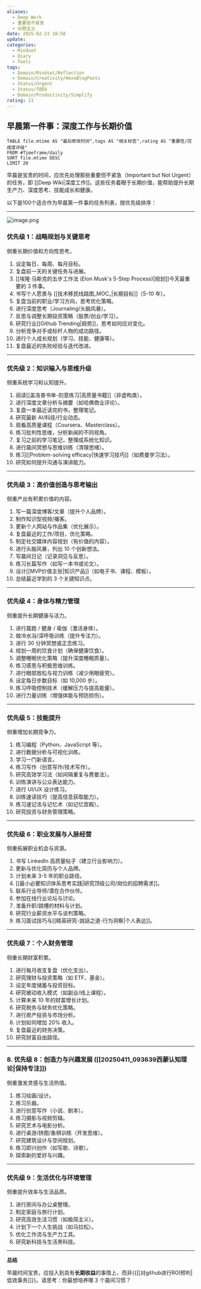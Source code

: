 ```yaml
---
aliases:
  - Deep Work
  - 重要但不紧急
  - 长期主义
date: 2025-02-23 10:58
update: 
categories:
  - Mindset
  - Diary
  - Tools
tags:
  - Domain/Mindset/Reflection
  - Domain/Creativity/HexoBlogPosts
  - Status/Urgent
  - Status/TODO
  - Domain/Productivity/Simplify
rating: 11
---
```

## 早晨第一件事：深度工作与长期价值

```dataview
TABLE file.mtime AS "最后修改时间",tags AS "相关标签",rating AS "重要性/完成度评级"
FROM #Timeframe/daily
SORT file.mtime DESC
LIMIT 20
```

早晨是宝贵的时间，应优先处理那些重要但不紧急（Important but Not Urgent）的任务，即 [[Deep Wiki|深度工作]]。这些任务着眼于长期价值，能帮助提升长期生产力、深度思考、技能成长和健康。

以下是100个适合作为早晨第一件事的任务列表，按优先级排序：

---
![image.png](https://cdn.jsdelivr.net/gh/duanbiao2000/BlogGallery@main/picture/20250613112208.png)

### 优先级 1：战略规划与关键思考

侧重长期价值和方向性思考。

1.  设定每日、每周、每月目标。
2.  复盘前一天的关键任务与进展。
3.  [[埃隆·马斯克的五步工作法 (Elon Musk's 5-Step Process)|规划]]今天最重要的 3 件事。
4.  书写个人愿景与 [[技术移民线路图_MOC_|长期目标]]（5-10 年）。
5.  复盘当前的职业/学习方向，思考优化策略。
6.  进行深度思考（Journaling/头脑风暴）。
7.  反思与调整长期投资策略（股票/创业/学习）。
8.  研究行业[[Github Trending|趋势]]，思考如何应对变化。
9.  分析竞争对手或标杆人物的成功路径。
10. 进行个人成长规划（学习、技能、健康等）。
11. 复盘最近的失败经验与迭代改进。

---

### 优先级 2：知识输入与思维升级

侧重系统学习和认知提升。

1.  阅读[[盖洛普书单-刻意练习|高质量书籍]]（非虚构类）。
2.  进行深度文章分析与摘要（如哈佛商业评论）。
3.  复盘一本最近读完的书，整理笔记。
4.  研究最新 AI/科技/行业动态。
5.  观看高质量课程（Coursera、Masterclass）。
6.  练习批判性思维，分析新闻的不同视角。
7.  复习之前的学习笔记，整理成系统化知识。
8.  进行晨间冥想与思维训练（清理思绪）。
9.  练习[[Problem-solving efficacy|快速学习技巧]]（如费曼学习法）。
10. 研究如何提升沟通与演讲能力。

---

### 优先级 3：高价值创造与思考输出

侧重产出有积累价值的内容。

1.  写一篇深度博客/文章（提升个人品牌）。
2.  制作知识型视频/播客。
3.  更新个人网站与作品集（优化展示）。
4.  复盘最近的工作/项目，优化策略。
5.  制定社交媒体内容规划（有价值的内容）。
6.  进行头脑风暴，列出 10 个创新想法。
7.  写晨间日记（记录洞见与反思）。
8.  练习长篇写作（如写一本书或论文）。
9.  设计[[MVP价值主张|知识产品]]（如电子书、课程、模板）。
10. 总结最近学到的 3 个关键知识点。

---

### 优先级 4：身体与精力管理

侧重提升长期健康与活力。

1.  进行晨跑 / 健身 / 瑜伽（激活身体）。
2.  做冷水浴/深呼吸训练（提升专注力）。
3.  进行 30 分钟冥想或正念练习。
4.  规划一周的饮食计划（确保健康饮食）。
5.  调整睡眠优化策略（提升深度睡眠质量）。
6.  练习感恩与积极思维训练。
7.  进行眼部放松与视力训练（减少用眼疲劳）。
8.  设定每日步数目标（如 10,000 步）。
9.  练习呼吸控制技术（缓解压力与提高能量）。
10. 进行力量训练（增强体能与预防损伤）。

---

### 优先级 5：技能提升

侧重增加长期竞争力。

1.  练习编程（Python、JavaScript 等）。
2.  进行数据分析与可视化训练。
3.  学习一门新语言。
4.  练习写作（创意写作/技术写作）。
5.  研究高效学习法（如间隔重复与费曼法）。
6.  训练演讲与公众表达能力。
7.  进行 UI/UX 设计练习。
8.  训练速读技巧（提高信息获取能力）。
9.  练习速记法与记忆术（如记忆宫殿）。
10. 研究投资与财务管理策略。

---

### 优先级 6：职业发展与人脉经营

侧重拓展职业机会与资源。

1.  书写 LinkedIn 高质量帖子（建立行业影响力）。
2.  更新与优化简历与个人品牌。
3.  计划未来 3-5 年的职业路径。
4.  [[最小必要知识体系思考实践|研究顶级公司/岗位的招聘需求]]。
5.  联系行业导师/潜在合作伙伴。
6.  参加在线行业论坛与讨论。
7.  准备升职/跳槽的材料与计划。
8.  研究行业薪资水平与谈判策略。
9.  练习面试技巧与[[精英研究-說話之道-行为洞察|个人表达]]。

---

### 优先级 7：个人财务管理

侧重长期财富积累。

1.  进行每月收支复盘（优化支出）。
2.  研究理财与投资策略（如 ETF、基金）。
3.  设定年度储蓄与投资目标。
4.  研究被动收入模式（如副业/线上课程）。
5.  计算未来 10 年的财富增长计划。
6.  研究税务与财务优化策略。
7.  进行房产投资与市场分析。
8.  计划如何增加 20% 收入。
9.  复盘最近的财务决策。
10. 研究财富自由路径。

---

### 8. 优先级 8：创造力与兴趣发展 ([[20250411_093639西蒙认知理论|保持专注]])

侧重激发灵感与生活热情。

1.  练习绘画/设计。
2.  练习乐器。
3.  进行创意写作（小说、剧本）。
4.  练习摄影与视频剪辑。
5.  研究艺术与电影分析。
6.  进行桌游/拼图/象棋训练（开发思维）。
7.  研究建筑设计与空间规划。
8.  练习即兴创作（如写歌、诗歌）。
9.  探索新的爱好与兴趣。

---

### 优先级 9：生活优化与环境管理

侧重提升效率与生活品质。

1.  进行房间与办公桌整理。
2.  制定家庭与旅行计划。
3.  研究高效生活习惯（如极简主义）。
4.  计划下一个人生挑战（如马拉松）。
5.  优化工作流与生产力工具。
6.  研究新科技与生活黑科技。

---

**总结**

早晨时间宝贵，应投入到具有**长期收益**的事情上，而非{{[[对github进行ROI预判|低效事务]]}}。请思考：你最想培养哪 3 个晨间习惯？